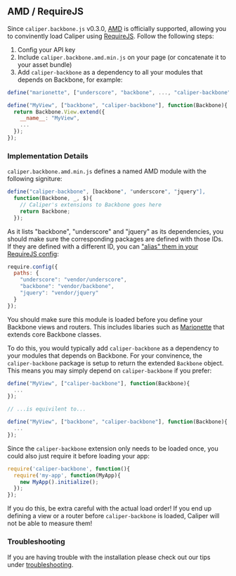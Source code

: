 ## AMD / RequireJS

Since `caliper.backbone.js` v0.3.0, [AMD](https://github.com/amdjs/amdjs-api/wiki/AMD) is officially supported, allowing you to convinently load Caliper using [RequireJS](http://requirejs.org/). Follow the following steps:

1. Config your API key
2. Include `caliper.backbone.amd.min.js` on your page (or concatenate it to your asset bundle)
3. Add `caliper-backbone` as a dependency to all your modules that depends on Backbone, for example:

```javascript
define("marionette", ["underscore", "backbone", ..., "caliper-backbone"], ...);

define("MyView", ["backbone", "caliper-backbone"], function(Backbone){
  return Backbone.View.extend({
    __name__: "MyView",
    ...
  });
});

```

### Implementation Details

`caliper.backbone.amd.min.js` defines a named AMD module with the following signiture:

```javascript
define("caliper-backbone", [backbone", "underscore", "jquery"],
  function(Backbone, _, $){
    // Caliper's extensions to Backbone goes here
    return Backbone;
  });
```

As it lists "backbone", "underscore" and "jquery" as its dependencies, you should make sure the corresponding packages are defined with those IDs. If they are defined with a different ID, you can ["alias" them in your RequireJS config](http://requirejs.org/docs/api.html#config-paths):

```javascript
require.config({
  paths: {
    "underscore": "vendor/underscore",
    "backbone": "vendor/backbone",
    "jquery": "vendor/jquery"
  }
});
```

You should make sure this module is loaded before you define your Backbone views and routers. This includes libaries such as [Marionette](http://marionettejs.com/) that extends core Backbone classes.

To do this, you would typically add `caliper-backbone` as a dependency to your modules that depends on Backbone. For your convinence, the `caliper-backbone` package is setup to return the extended `Backbone` object. This means you may simply depend on `caliper-backbone` if you prefer:

```javascript
define("MyView", ["caliper-backbone"], function(Backbone){
  ...
});

// ...is equivilent to...

define("MyView", ["backbone", "caliper-backbone"], function(Backbone){
  ...
});

```

Since the `caliper-backbone` extension only needs to be loaded once, you could also just require it before loading your app:

```javascript
require('caliper-backbone', function(){
  require('my-app', function(MyApp){
    new MyApp().initialize();
  });
});
```

If you do this, be extra careful with the actual load order! If you end up defining a view or a router before `caliper-backbone` is loaded, Caliper will not be able to measure them!

### Troubleshooting

If you are having trouble with the installation please check out our tips under [troubleshooting](/troubleshooting.html).